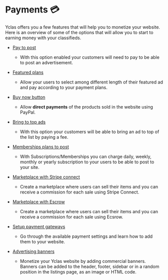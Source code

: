 # Payments 💳

Yclas offers you a few features that will help you to monetize your website. Here is an overview of some of the options that will allow you to start to earning money with your classifieds.


*   [Pay to post](https://guides.yclas.com/#/how-ads-moderation-works?id=payment-on)

    - With this option enabled your customers will need to pay to be able to post an advertisement.

*   [Featured plans](Payment-featured-plans.md)

      - Allow your users to select among different length of their featured ad and pay according to your payment plans.

*   [Buy now button](Payment-pay-directly-from-the-ad-option.md)

     - Allow **direct payments** of the products sold in the website using PayPal.

*   [Bring to top ads](Payment-set-up-payment-gateways.md) 

      - With this option your customers will be able to bring an ad to top of the list by paying a fee.

*   [Memberships plans to post](Plugins-membership-plans-to-post.md) 

     -  With Subscriptions/Memberships you can charge daily, weekly, monthly or yearly subscription to your users to be able to post to your site.

*   [Marketplace with Stripe connect](Payment-set-up-marketplace-with-srtipe-connect.md) 

     -  Create a marketplace where users can sell their items and you can receive a commission for each sale using Stripe Connect.

*   [Marketplace with Escrow](Payment-marketplace-with-escrow.md)

     -  Create a marketplace where users can sell their items and you can receive a commission for each sale using Ecsrow.
      
*   [Setup payment gateways](Payment-set-up-payment-gateways.md) 

    -  Go through the available payment settings and learn how to add them to your website.

*   [Advertising banners](Appearance-how-to-add-a-banner.md) 

    -  Monetize your Yclas website by adding commercial banners. Banners can be added to the header, footer, sidebar or in a random position in the listings page, as an image or HTML code.
